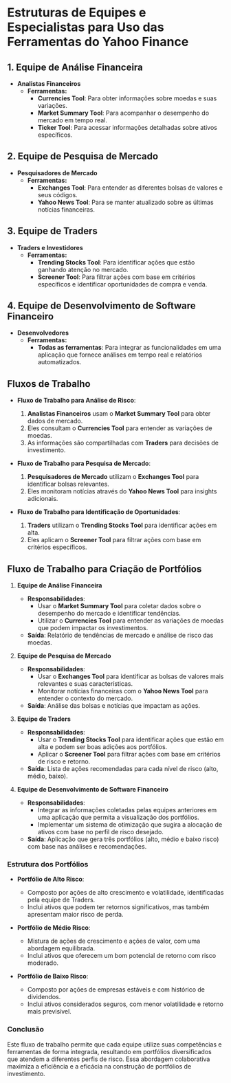 # Estruturas de Equipes e Especialistas para Uso das Ferramentas do Yahoo Finance

## 1. Equipe de Análise Financeira
- **Analistas Financeiros**  
  - **Ferramentas:**  
    - **Currencies Tool**: Para obter informações sobre moedas e suas variações.  
    - **Market Summary Tool**: Para acompanhar o desempenho do mercado em tempo real.  
    - **Ticker Tool**: Para acessar informações detalhadas sobre ativos específicos.

## 2. Equipe de Pesquisa de Mercado
- **Pesquisadores de Mercado**  
  - **Ferramentas:**  
    - **Exchanges Tool**: Para entender as diferentes bolsas de valores e seus códigos.  
    - **Yahoo News Tool**: Para se manter atualizado sobre as últimas notícias financeiras.

## 3. Equipe de Traders
- **Traders e Investidores**  
  - **Ferramentas:**  
    - **Trending Stocks Tool**: Para identificar ações que estão ganhando atenção no mercado.  
    - **Screener Tool**: Para filtrar ações com base em critérios específicos e identificar oportunidades de compra e venda.

## 4. Equipe de Desenvolvimento de Software Financeiro
- **Desenvolvedores**  
  - **Ferramentas:**  
    - **Todas as ferramentas**: Para integrar as funcionalidades em uma aplicação que fornece análises em tempo real e relatórios automatizados.

## Fluxos de Trabalho
- **Fluxo de Trabalho para Análise de Risco**:  
  1. **Analistas Financeiros** usam o **Market Summary Tool** para obter dados de mercado.  
  2. Eles consultam o **Currencies Tool** para entender as variações de moedas.  
  3. As informações são compartilhadas com **Traders** para decisões de investimento.

- **Fluxo de Trabalho para Pesquisa de Mercado**:  
  1. **Pesquisadores de Mercado** utilizam o **Exchanges Tool** para identificar bolsas relevantes.  
  2. Eles monitoram notícias através do **Yahoo News Tool** para insights adicionais.

- **Fluxo de Trabalho para Identificação de Oportunidades**:  
  1. **Traders** utilizam o **Trending Stocks Tool** para identificar ações em alta.  
  2. Eles aplicam o **Screener Tool** para filtrar ações com base em critérios específicos.

## Fluxo de Trabalho para Criação de Portfólios
1. **Equipe de Análise Financeira**  
   - **Responsabilidades**:  
     - Usar o **Market Summary Tool** para coletar dados sobre o desempenho do mercado e identificar tendências.  
     - Utilizar o **Currencies Tool** para entender as variações de moedas que podem impactar os investimentos.  
   - **Saída**: Relatório de tendências de mercado e análise de risco das moedas.

2. **Equipe de Pesquisa de Mercado**  
   - **Responsabilidades**:  
     - Usar o **Exchanges Tool** para identificar as bolsas de valores mais relevantes e suas características.  
     - Monitorar notícias financeiras com o **Yahoo News Tool** para entender o contexto do mercado.  
   - **Saída**: Análise das bolsas e notícias que impactam as ações.

3. **Equipe de Traders**  
   - **Responsabilidades**:  
     - Usar o **Trending Stocks Tool** para identificar ações que estão em alta e podem ser boas adições aos portfólios.  
     - Aplicar o **Screener Tool** para filtrar ações com base em critérios de risco e retorno.  
   - **Saída**: Lista de ações recomendadas para cada nível de risco (alto, médio, baixo).

4. **Equipe de Desenvolvimento de Software Financeiro**  
   - **Responsabilidades**:  
     - Integrar as informações coletadas pelas equipes anteriores em uma aplicação que permita a visualização dos portfólios.  
     - Implementar um sistema de otimização que sugira a alocação de ativos com base no perfil de risco desejado.  
   - **Saída**: Aplicação que gera três portfólios (alto, médio e baixo risco) com base nas análises e recomendações.

### Estrutura dos Portfólios
- **Portfólio de Alto Risco**:  
  - Composto por ações de alto crescimento e volatilidade, identificadas pela equipe de Traders.  
  - Inclui ativos que podem ter retornos significativos, mas também apresentam maior risco de perda.

- **Portfólio de Médio Risco**:  
  - Mistura de ações de crescimento e ações de valor, com uma abordagem equilibrada.  
  - Inclui ativos que oferecem um bom potencial de retorno com risco moderado.

- **Portfólio de Baixo Risco**:  
  - Composto por ações de empresas estáveis e com histórico de dividendos.  
  - Inclui ativos considerados seguros, com menor volatilidade e retorno mais previsível.

### Conclusão
Este fluxo de trabalho permite que cada equipe utilize suas competências e ferramentas de forma integrada, resultando em portfólios diversificados que atendem a diferentes perfis de risco. Essa abordagem colaborativa maximiza a eficiência e a eficácia na construção de portfólios de investimento.

